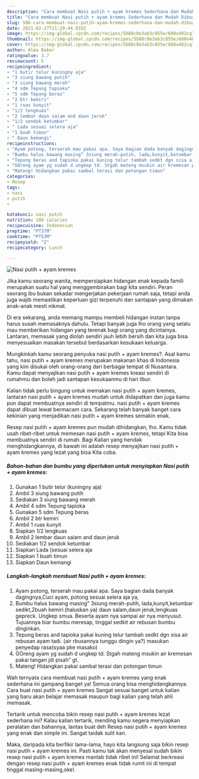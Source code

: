 ```yaml
---
description: "Cara membuat Nasi putih + ayam kremes Sederhana dan Mudah Dibuat"
title: "Cara membuat Nasi putih + ayam kremes Sederhana dan Mudah Dibuat"
slug: 506-cara-membuat-nasi-putih-ayam-kremes-sederhana-dan-mudah-dibuat
date: 2021-02-27T21:29:44.035Z
image: https://img-global.cpcdn.com/recipes/5b88c0e3ab3c855e/680x482cq70/nasi-putih-ayam-kremes-foto-resep-utama.jpg
thumbnail: https://img-global.cpcdn.com/recipes/5b88c0e3ab3c855e/680x482cq70/nasi-putih-ayam-kremes-foto-resep-utama.jpg
cover: https://img-global.cpcdn.com/recipes/5b88c0e3ab3c855e/680x482cq70/nasi-putih-ayam-kremes-foto-resep-utama.jpg
author: Alma Baker
ratingvalue: 3.7
reviewcount: 5
recipeingredient:
- "1 butir telur kuningny aja"
- "3 siung bawang putih"
- "3 siung bawang merah"
- "4 sdm Tepung tapioka"
- "5 sdm Tepung beras"
- "2 btr kemiri"
- "1 ruas kunyit"
- "1/2 lengkuas"
- "2 lembar daun salam and daun jeruk"
- "1/2 sendok ketumbar"
- " Lada sesuai selera aja"
- "1 buah timun"
- " Daun kemangi"
recipeinstructions:
- "Ayam potong, terserah mau pakai apa. Saya bagian dada banyak dagingnya,Cuci ayam, potong sesuai selera aja ya,"
- "Bumbu halus bawang masing” 3siung merah-putih, lada,kunyit,ketumbar sedikt,2buah kemiri.(haluskan ya) daun salam,daun jeruk,lengkuas gepreck. Ungkep smua. Beserta ayam nya sampai air nya menyusut. Tujuannya biar bumbu meresap, tinggal sedkit air rebusan bumbu dinginkan."
- "Tepung beras and tapioka pakai kuning telur tambah sedkt dgn sisa air rebusan ayam tadi. (air rbusannya tunggu dingin ya?) masukan penyedap rasa(syaa pke masako)"
- "GOreng ayam yg sudah d ungkep td. Stgah mateng msukin air kremesan pakai tangan jdi pisah” gt."
- "Mateng! Hidangkan pakai sambal terasi dan potongan timun"
categories:
- Resep
tags:
- nasi
- putih
- 

katakunci: nasi putih  
nutrition: 189 calories
recipecuisine: Indonesian
preptime: "PT37M"
cooktime: "PT53M"
recipeyield: "2"
recipecategory: Lunch

---
```



![Nasi putih + ayam kremes](https://img-global.cpcdn.com/recipes/5b88c0e3ab3c855e/680x482cq70/nasi-putih-ayam-kremes-foto-resep-utama.jpg)

Jika kamu seorang wanita, mempersiapkan hidangan enak kepada famili merupakan suatu hal yang menggembirakan bagi kita sendiri. Peran seorang ibu bukan sekadar mengerjakan pekerjaan rumah saja, tetapi anda juga wajib memastikan keperluan gizi terpenuhi dan santapan yang dimakan anak-anak mesti nikmat.

Di era  sekarang, anda memang mampu membeli hidangan instan tanpa harus susah memasaknya dahulu. Tetapi banyak juga lho orang yang selalu mau memberikan hidangan yang terenak bagi orang yang dicintainya. Lantaran, memasak yang diolah sendiri jauh lebih bersih dan kita juga bisa menyesuaikan masakan tersebut berdasarkan kesukaan keluarga. 



Mungkinkah kamu seorang penyuka nasi putih + ayam kremes?. Asal kamu tahu, nasi putih + ayam kremes merupakan makanan khas di Indonesia yang kini disukai oleh orang-orang dari berbagai tempat di Nusantara. Kamu dapat menyajikan nasi putih + ayam kremes kreasi sendiri di rumahmu dan boleh jadi santapan kesukaanmu di hari libur.

Kalian tidak perlu bingung untuk memakan nasi putih + ayam kremes, lantaran nasi putih + ayam kremes mudah untuk didapatkan dan juga kamu pun dapat membuatnya sendiri di tempatmu. nasi putih + ayam kremes dapat dibuat lewat bermacam cara. Sekarang telah banyak banget cara kekinian yang menjadikan nasi putih + ayam kremes semakin enak.

Resep nasi putih + ayam kremes pun mudah dihidangkan, lho. Kamu tidak usah ribet-ribet untuk memesan nasi putih + ayam kremes, tetapi Kita bisa membuatnya sendiri di rumah. Bagi Kalian yang hendak menghidangkannya, di bawah ini adalah resep menyajikan nasi putih + ayam kremes yang lezat yang bisa Kita coba.

<!--inarticleads1-->

##### Bahan-bahan dan bumbu yang diperlukan untuk menyiapkan Nasi putih + ayam kremes:

1. Gunakan 1 butir telur (kuningny aja)
1. Ambil 3 siung bawang putih
1. Sediakan 3 siung bawang merah
1. Ambil 4 sdm Tepung tapioka
1. Gunakan 5 sdm Tepung beras
1. Ambil 2 btr kemiri
1. Ambil 1 ruas kunyit
1. Siapkan 1/2 lengkuas
1. Ambil 2 lembar daun salam and daun jeruk
1. Sediakan 1/2 sendok ketumbar
1. Siapkan  Lada (sesuai selera aja
1. Siapkan 1 buah timun
1. Siapkan  Daun kemangi




<!--inarticleads2-->

##### Langkah-langkah membuat Nasi putih + ayam kremes:

1. Ayam potong, terserah mau pakai apa. Saya bagian dada banyak dagingnya,Cuci ayam, potong sesuai selera aja ya,
1. Bumbu halus bawang masing” 3siung merah-putih, lada,kunyit,ketumbar sedikt,2buah kemiri.(haluskan ya) daun salam,daun jeruk,lengkuas gepreck. Ungkep smua. Beserta ayam nya sampai air nya menyusut. Tujuannya biar bumbu meresap, tinggal sedkit air rebusan bumbu dinginkan.
1. Tepung beras and tapioka pakai kuning telur tambah sedkt dgn sisa air rebusan ayam tadi. (air rbusannya tunggu dingin ya?) masukan penyedap rasa(syaa pke masako)
1. GOreng ayam yg sudah d ungkep td. Stgah mateng msukin air kremesan pakai tangan jdi pisah” gt.
1. Mateng! Hidangkan pakai sambal terasi dan potongan timun




Wah ternyata cara membuat nasi putih + ayam kremes yang enak sederhana ini gampang banget ya! Semua orang bisa menghidangkannya. Cara buat nasi putih + ayam kremes Sangat sesuai banget untuk kalian yang baru akan belajar memasak maupun bagi kalian yang telah ahli memasak.

Tertarik untuk mencoba bikin resep nasi putih + ayam kremes lezat sederhana ini? Kalau kalian tertarik, mending kamu segera menyiapkan peralatan dan bahannya, lantas buat deh Resep nasi putih + ayam kremes yang enak dan simple ini. Sangat taidak sulit kan. 

Maka, daripada kita berfikir lama-lama, hayo kita langsung saja bikin resep nasi putih + ayam kremes ini. Pasti kamu tak akan menyesal sudah bikin resep nasi putih + ayam kremes mantab tidak ribet ini! Selamat berkreasi dengan resep nasi putih + ayam kremes enak tidak rumit ini di tempat tinggal masing-masing,oke!.

